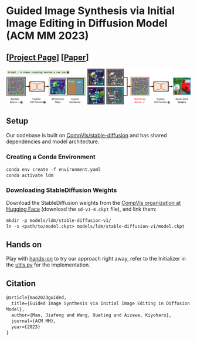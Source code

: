 # Guided Image Synthesis via Initial Image Editing in Diffusion Model (ACM MM 2023)

## [<a href="https://ut-mao.github.io/swap.github.io/" target="_blank">Project Page</a>] [<a href="https://arxiv.org/abs/2305.03382" target="_blank">Paper</a>]

![teaser](./teaser.png)

## Setup

Our codebase is built on [CompVis/stable-diffusion](https://github.com/CompVis/stable-diffusion)
and has shared dependencies and model architecture.

### Creating a Conda Environment

```
conda env create -f environment.yaml
conda activate ldm
```

### Downloading StableDiffusion Weights

Download the StableDiffusion weights from the [CompVis organization at Hugging Face](https://huggingface.co/CompVis/stable-diffusion-v-1-4-original)
(download the `sd-v1-4.ckpt` file), and link them:
```
mkdir -p models/ldm/stable-diffusion-v1/
ln -s <path/to/model.ckpt> models/ldm/stable-diffusion-v1/model.ckpt 
```
## Hands on

Play with [hands-on](./Hands_on.ipynb) to try our approach right away, refer to the Initializer in the [utils.py](./utils.py) for the implementation.

## Citation
```
@article{mao2023guided,
  title={Guided Image Synthesis via Initial Image Editing in Diffusion Model},
  author={Mao, Jiafeng and Wang, Xueting and Aizawa, Kiyoharu},
  journal={ACM MM},
  year={2023}
}
```
